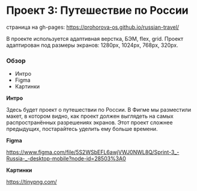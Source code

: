 # Проект 3: Путешествие по России

страница на gh-pages: https://prohorova-os.github.io/russian-travel/

В проекте используется адаптивная верстка, БЭМ, flex, grid. Проект адаптирован под размеры экранов: 1280px, 1024px, 768px, 320px.

### Обзор
* Интро
* Figma
* Картинки

**Интро**

Здесь будет проект о путешествии по России.
В Фигме мы разместили макет, в котором видно, как проект должен выглядеть на самых распространённых разрешениях экранов.
Этот проект сложнее предыдущих, постарайтесь уделить ему больше времени.

**Figma**

https://www.figma.com/file/5S2WSbEFL6awjVWJ0NWL8Q/Sprint-3_-Russia-_-desktop-mobile?node-id=28503%3A0

**Картинки**

https://tinypng.com/





